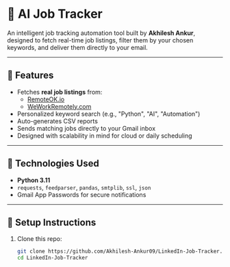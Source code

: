 # 💼 AI Job Tracker

An intelligent job tracking automation tool built by **Akhilesh Ankur**, designed to fetch real-time job listings, filter them by your chosen keywords, and deliver them directly to your email.

---

## 🚀 Features
- Fetches **real job listings** from:
  - [RemoteOK.io](https://remoteok.io/api)
  - [WeWorkRemotely.com](https://weworkremotely.com)
- Personalized keyword search (e.g., "Python", "AI", "Automation")
- Auto-generates CSV reports
- Sends matching jobs directly to your Gmail inbox
- Designed with scalability in mind for cloud or daily scheduling

---

## 🧠 Technologies Used
- **Python 3.11**
- `requests`, `feedparser`, `pandas`, `smtplib`, `ssl`, `json`
- Gmail App Passwords for secure notifications

---

## 📄 Setup Instructions
1. Clone this repo:
   ```bash
   git clone https://github.com/Akhilesh-Ankur09/LinkedIn-Job-Tracker.git
   cd LinkedIn-Job-Tracker
